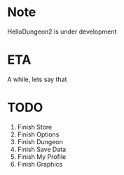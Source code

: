 Note
========
HelloDungeon2 is under development

ETA
======
A while, lets say that

TODO
==========
1. Finish Store
2. Finish Options
3. Finish Dungeon
4. Finish Save Data
5. Finish My Profile
6. Finish Graphics
